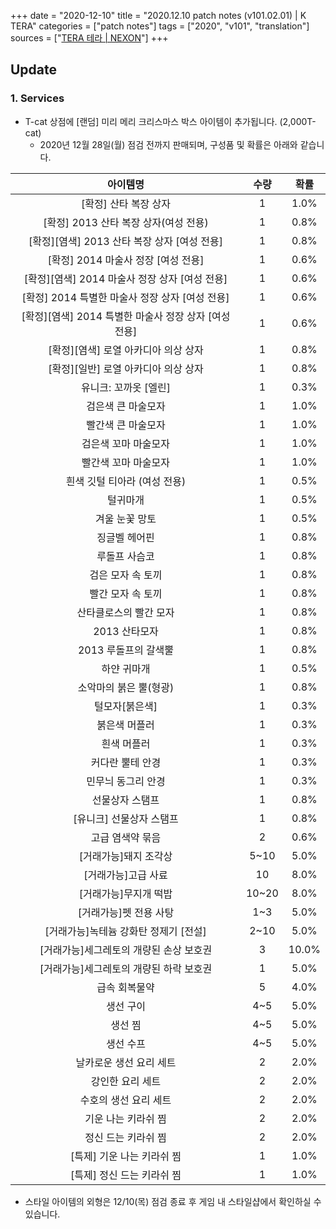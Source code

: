 +++
date = "2020-12-10"
title = "2020.12.10 patch notes (v101.02.01) | K TERA"
categories = ["patch notes"]
tags = ["2020", "v101", "translation"]
sources = ["[TERA 테라 | NEXON](http://tera.nexon.com/news/update/view.aspx?n4articlesn=459)"]
+++

## Update

### 1. Services
- T-cat 상점에 [랜덤] 미리 메리 크리스마스 박스 아이템이 추가됩니다. (2,000T-cat)
  - 2020년 12월 28일(월) 점검 전까지 판매되며, 구성품 및 확률은 아래와 같습니다.

| 아이템명 | 수량 | 확률 |
| :-: | :-: | :-: |
| [확정] 산타 복장 상자 | 1 | 1.0% |
| [확정] 2013 산타 복장 상자(여성 전용) | 1 | 0.8% |
| [확정][염색] 2013 산타 복장 상자 [여성 전용] | 1 | 0.8% |
| [확정] 2014 마술사 정장 [여성 전용] | 1 | 0.6% |
| [확정][염색] 2014 마술사 정장 상자 [여성 전용] | 1 | 0.6% |
| [확정] 2014 특별한 마술사 정장 상자 [여성 전용] | 1 | 0.6% |
| [확정][염색] 2014 특별한 마술사 정장 상자 [여성 전용] | 1 | 0.6% |
| [확정][염색] 로열 아카디아 의상 상자 | 1 | 0.8% |
| [확정][일반] 로열 아카디아 의상 상자 | 1 | 0.8% |
| 유니크: 꼬까옷 [엘린] | 1 | 0.3% |
| 검은색 큰 마술모자 | 1 | 1.0% |
| 빨간색 큰 마술모자 | 1 | 1.0% |
| 검은색 꼬마 마술모자 | 1 | 1.0% |
| 빨간색 꼬마 마술모자 | 1 | 1.0% |
| 흰색 깃털 티아라 (여성 전용) | 1 | 0.5% |
| 털귀마개 | 1 | 0.5% |
| 겨울 눈꽃 망토 | 1 | 0.5% |
| 징글벨 헤어핀 | 1 | 0.8% |
| 루돌프 사슴코 | 1 | 0.8% |
| 검은 모자 속 토끼 | 1 | 0.8% |
| 빨간 모자 속 토끼 | 1 | 0.8% |
| 산타클로스의 빨간 모자 | 1 | 0.8% |
| 2013 산타모자 | 1 | 0.8% |
| 2013 루돌프의 갈색뿔 | 1 | 0.8% |
| 하얀 귀마개 | 1 | 0.5% |
| 소악마의 붉은 뿔(형광) | 1 | 0.8% |
| 털모자[붉은색] | 1 | 0.3% |
| 붉은색 머플러 | 1 | 0.3% |
| 흰색 머플러 | 1 | 0.3% |
| 커다란 뿔테 안경 | 1 | 0.3% |
| 민무늬 동그리 안경 | 1 | 0.3% |
| 선물상자 스탬프 | 1 | 0.8% |
| [유니크] 선물상자 스탬프 | 1 | 0.8% |
| 고급 염색약 묶음 | 2 | 0.6% |
| [거래가능]돼지 조각상 | 5~10 | 5.0% |
| [거래가능]고급 사료 | 10 | 8.0% |
| [거래가능]무지개 떡밥 | 10~20 | 8.0% |
| [거래가능]펫 전용 사탕 | 1~3 | 5.0% |
| [거래가능]녹테늄 강화탄 정제기 [전설] | 2~10 | 5.0% |
| [거래가능]세그레토의 개량된 손상 보호권 | 3 | 10.0% |
| [거래가능]세그레토의 개량된 하락 보호권 | 1 | 5.0% |
| 급속 회복물약 | 5 | 4.0% |
| 생선 구이 | 4~5 | 5.0% |
| 생선 찜 | 4~5 | 5.0% |
| 생선 수프 | 4~5 | 5.0% |
| 날카로운 생선 요리 세트 | 2 | 2.0% |
| 강인한 요리 세트 | 2 | 2.0% |
| 수호의 생선 요리 세트 | 2 | 2.0% |
| 기운 나는 키라쉬 찜 | 2 | 2.0% |
| 정신 드는 키라쉬 찜 | 2 | 2.0% |
| [특제] 기운 나는 키라쉬 찜 | 1 | 1.0% |
| [특제] 정신 드는 키라쉬 찜 | 1 | 1.0% |
  - 스타일 아이템의 외형은 12/10(목) 점검 종료 후 게임 내 스타일샵에서 확인하실 수 있습니다.
